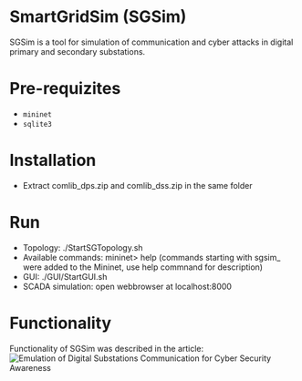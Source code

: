# SmartGridSim (SGSim) 

SGSim is a tool for simulation of communication and cyber attacks in digital primary and secondary substations.  

# Pre-requizites 

- `mininet`
- `sqlite3`

# Installation

- Extract comlib_dps.zip and comlib_dss.zip in the same folder

# Run

- Topology: ./StartSGTopology.sh
- Available commands: mininet> help (commands starting with sgsim_ were added to the Mininet, use help commnand for description)
- GUI: ./GUI/StartGUI.sh
- SCADA simulation: open webbrowser at localhost:8000

# Functionality

Functionality of SGSim was described in the article: ![Emulation of Digital Substations Communication for Cyber Security Awareness](https://www.mdpi.com/2079-9292/13/12/2318)
